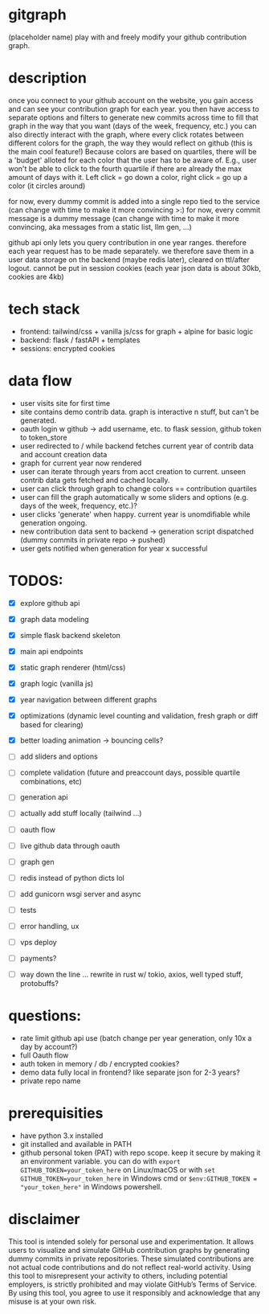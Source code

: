 # gitgraph
(placeholder name)
play with and freely modify your github contribution graph.

# description
once you connect to your github account on the website, you gain access and can see your contribution graph for each year. you then have access to separate options and filters to generate new commits across time to fill that graph in the way that you want (days of the week, frequency, etc.)
you can also directly interact with the graph, where every click rotates between different colors for the graph, the way they would reflect on github (this is the main cool feature!)
Because colors are based on quartiles, there will be a 'budget' alloted for each color that the user has to be aware of. E.g., user won't be able to click to the fourth quartile if there are already the max amount of days with it. Left click = go down a color, right click = go up a color (it circles around)

for now, every dummy commit is added into a single repo tied to the service (can change with time to make it more convincing >:)
for now, every commit message is a dummy message (can change with time to make it more convincing, aka messages from a static list, llm gen, ...)

github api only lets you query contribution in one year ranges. therefore each year request has to be made separately.
we therefore save them in a user data storage on the backend (maybe redis later), cleared on ttl/after logout.
cannot be put in session cookies (each year json data is about 30kb, cookies are 4kb)

# tech stack
- frontend: tailwind/css + vanilla js/css for graph + alpine for basic logic
- backend: flask / fastAPI + templates 
- sessions: encrypted cookies

# data flow
- user visits site for first time
- site contains demo contrib data. graph is interactive n stuff, but can't be generated.
- oauth login w github -> add username, etc. to flask session, github token to token_store
- user redirected to / while backend fetches current year of contrib data and account creation data
- graph for current year now rendered
- user can iterate through years from acct creation to current. unseen contrib data gets fetched and cached locally.
- user can click through graph to change colors == contribution quartiles
- user can fill the graph automatically w some sliders and options (e.g. days of the week, frequency, etc.)?
- user clicks 'generate' when happy. current year is unomdifiable while generation ongoing.
- new contribution data sent to backend -> generation script dispatched (dummy commits in private repo -> pushed)
- user gets notified when generation for year x successful


# TODOS:
- [x] explore github api 
- [x] graph data modeling
- [x] simple flask backend skeleton
- [x] main api endpoints
- [x] static graph renderer (html/css)
- [x] graph logic (vanilla js)
- [x] year navigation between different graphs
- [x] optimizations (dynamic level counting and validation, fresh graph or diff based for clearing)
- [x] better loading animation -> bouncing cells?
- [ ] add sliders and options
- [ ] complete validation (future and preaccount days, possible quartile combinations, etc)
- [ ] generation api
- [ ] actually add stuff locally (tailwind ...)
- [ ] oauth flow
- [ ] live github data through oauth
- [ ] graph gen
- [ ] redis instead of python dicts lol
- [ ] add gunicorn wsgi server and async
- [ ] tests
- [ ] error handling, ux
- [ ] vps deploy
- [ ] payments?
- [ ] way down the line ... rewrite in rust w/ tokio, axios, well typed stuff, protobuffs?



# questions:
- rate limit github api use (batch change per year generation, only 10x a day by account?)
- full Oauth flow
- auth token in memory / db / encrypted cookies?
- demo data fully local in frontend? like separate json for 2-3 years?
- private repo name

# prerequisities
- have python 3.x installed
- git installed and available in PATH
- github personal token (PAT) with repo scope. keep it secure by making it an environment variable. you can do with `export GITHUB_TOKEN=your_token_here` on Linux/macOS or with `set GITHUB_TOKEN=your_token_here` in Windows cmd or `$env:GITHUB_TOKEN = "your_token_here"` in Windows powershell.

# disclaimer
This tool is intended solely for personal use and experimentation. It allows users to visualize and simulate GitHub contribution graphs by generating dummy commits in private repositories. These simulated contributions are not actual code contributions and do not reflect real-world activity. Using this tool to misrepresent your activity to others, including potential employers, is strictly prohibited and may violate GitHub’s Terms of Service. By using this tool, you agree to use it responsibly and acknowledge that any misuse is at your own risk.

